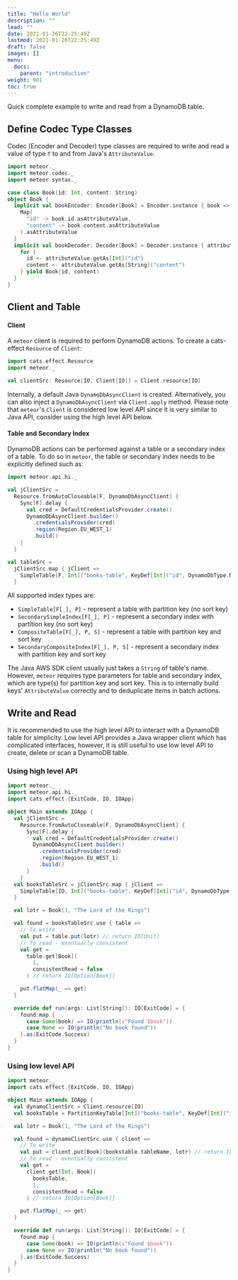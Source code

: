 ```yaml
---
title: "Hello World"
description: ""
lead: ""
date: 2021-01-26T22:25:49Z
lastmod: 2021-01-26T22:25:49Z
draft: false
images: []
menu:
  docs:
    parent: "introduction"
weight: 901
toc: true
---
```


Quick complete example to write and read from a DynamoDB table.

## Define Codec Type Classes

Codec (Encoder and Decoder) type classes are required to write and read a value of type `T` to and
from Java's `AttributeValue`.

```scala
import meteor._
import meteor.codec._
import meteor.syntax._

case class Book(id: Int, content: String)
object Book {
  implicit val bookEncoder: Encoder[Book] = Encoder.instance { book =>
    Map(
      "id" -> book.id.asAttributeValue,
      "content" -> book.content.asAttributeValue
    ).asAttributeValue
  }
  implicit val bookDecoder: Decoder[Book] = Decoder.instance { attributeValue =>
    for {
      id <- attributeValue.getAs[Int]("id")
      content <- attributeValue.getAs[String]("content")
    } yield Book(id, content)
  }
}
```

## Client and Table

#### Client

A `meteor` client is required to perform DynamoDB actions. To create a cats-effect `Resource` of
`Client`:

```scala
import cats.effect.Resource
import meteor._

val clientSrc: Resource[IO, Client[IO]] = Client.resource[IO]
```

Internally, a default Java `DynamoDbAsyncClient` is created. Alternatively, you can also inject a
`DynamoDbAsyncClient` via `Client.apply` method. Please note that `meteor`'s `Client` is considered
low level API since it is very similar to Java API, consider using the high level API below.

#### Table and Secondary Index

DynamoDB actions can be performed against a table or a secondary index of a table. To do so in
`meteor`, the table or secondary index needs to be explicitly defined such as:

```scala
import meteor.api.hi._

val jClientSrc = 
  Resource.fromAutoCloseable[F, DynamoDbAsyncClient] {
    Sync[F].delay {
      val cred = DefaultCredentialsProvider.create()
      DynamoDbAsyncClient.builder()
        .credentialsProvider(cred)
        .region(Region.EU_WEST_1)
        .build()
    }
  }

val tableSrc = 
  jClientSrc.map { jClient =>
    SimpleTable[F, Int]("books-table", KeyDef[Int]("id", DynamoDbType.N), jClient)
  }
```

All supported index types are:

- `SimpleTable[F[_], P]` - represent a table with partition key (no sort key)
- `SecondarySimpleIndex[F[_], P]` - represent a secondary index with partition key (no sort key)
- `CompositeTable[F[_], P, S]` - represent a table with partition key and sort key
- `SecondaryCompositeIndex[F[_], P, S]` - represent a secondary index with partition key and sort
  key

The Java AWS SDK client usually just takes a `String` of table's name. However, `meteor` requires
type parameters for table and secondary index, which are type(s) for partition key and sort key.
This is to internally build keys' `AttributeValue` correctly and to deduplicate items in batch
actions.

## Write and Read

It is recommended to use the high level API to interact with a DynamoDB table for simplicity.
Low level API provides a Java wrapper client which has complicated interfaces, however, it is still
useful to use low level API to create, delete or scan a DynamoDB table.

### Using high level API

```scala
import meteor._
import meteor.api.hi._
import cats.effect.{ExitCode, IO, IOApp}

object Main extends IOApp {
  val jClientSrc = 
    Resource.fromAutoCloseable[F, DynamoDbAsyncClient] {
      Sync[F].delay {
        val cred = DefaultCredentialsProvider.create()
        DynamoDbAsyncClient.builder()
          .credentialsProvider(cred)
          .region(Region.EU_WEST_1)
          .build()
      }
    }
  val booksTableSrc = jClientSrc.map { jClient =>
    SimpleTable[IO, Int]("books-table", KeyDef[Int]("id", DynamoDbType.N), jClient)
  }

  val lotr = Book(1, "The Lord of the Rings")

  val found = booksTableSrc.use { table =>
    // To write
    val put = table.put(lotr) // return IO[Unit]
    // To read - eventually consistent
    val get =
      table.get[Book](
        1,
        consistentRead = false
      ) // return IO[Option[Book]]

    put.flatMap(_ => get)
  }

  override def run(args: List[String]): IO[ExitCode] = {
    found.map {
      case Some(book) => IO(println(s"Found $book"))
      case None => IO(println("No book found"))
    }.as(ExitCode.Success)
  }
}
```

### Using low level API

```scala
import meteor._
import cats.effect.{ExitCode, IO, IOApp}

object Main extends IOApp {
  val dynamoClientSrc = Client.resource[IO]
  val booksTable = PartitionKeyTable[Int]("books-table", KeyDef[Int]("id", DynamoDbType.N))

  val lotr = Book(1, "The Lord of the Rings")

  val found = dynamoClientSrc.use { client =>
    // To write
    val put = client.put[Book](bookstable.tableName, lotr) // return IO[Unit]
    // To read - eventually consistent
    val get =
      client.get[Int, Book](
        booksTable,
        1,
        consistentRead = false
      ) // return IO[Option[Book]]

    put.flatMap(_ => get)
  }

  override def run(args: List[String]): IO[ExitCode] = {
    found.map {
      case Some(book) => IO(println(s"Found $book"))
      case None => IO(println("No book found"))
    }.as(ExitCode.Success)
  }
}

```
